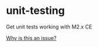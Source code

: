 # unit-testing
Get unit tests working with M2.x CE

[Why is this an issue?](Docs/PivitBraindump.md)
